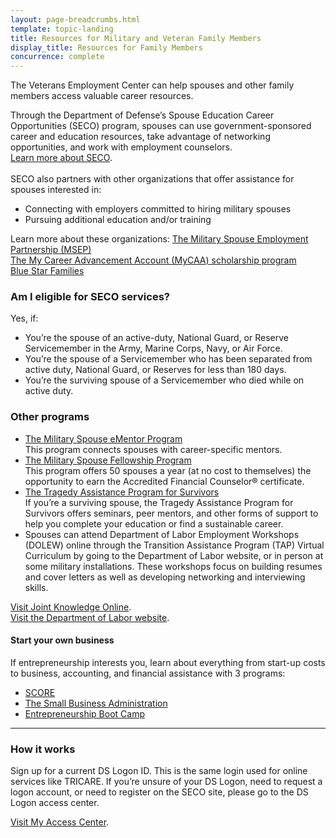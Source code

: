 ```yaml
---
layout: page-breadcrumbs.html
template: topic-landing
title: Resources for Military and Veteran Family Members
display_title: Resources for Family Members
concurrence: complete
---
```


<div class="va-introtext">

The Veterans Employment Center can help spouses and other family members access valuable career resources.

</div>

Through the Department of Defense’s Spouse Education Career Opportunities (SECO) program, spouses can use government-sponsored career and education resources, take advantage of networking opportunities, and work with employment counselors. <br> [Learn more about SECO](https://myseco.militaryonesource.mil/Portal/). <br>
<br>
SECO also partners with other organizations that offer assistance for spouses interested in: 
- Connecting with employers committed to hiring military spouses
- Pursuing additional education and/or training

Learn more about these organizations:
[The Military Spouse Employment Partnership (MSEP)](https://msepjobs.militaryonesource.mil/msep/) <br> [The My Career Advancement Account (MyCAA) scholarship program](https://myseco.militaryonesource.mil/Portal/Media/Default/Collaterals_Catalog/Program_Overview/MyCAA-Helping-Spouses-Reach-Career-Goals.pdf)<br>
[Blue Star Families](https://www.bluestarfam.org/)

<div class="feature" markdown="1">

### Am I eligible for SECO services?

Yes, if:

- You’re the spouse of an active-duty, National Guard, or Reserve Servicemember in the Army, Marine Corps, Navy, or Air Force.
- You’re the spouse of a Servicemember who has been separated from active duty, National Guard, or Reserves for less than 180 days.
- You’re the surviving spouse of a Servicemember who died while on active duty.
</div>

### Other programs
- [The Military Spouse eMentor Program](https://ementorprogram.org/p/milspouse/about) <br> This program connects spouses with career-specific mentors.
- [The Military Spouse Fellowship Program](http://www.saveandinvest.org/military/military-spouse-fellowship-program) <br> This program offers 50 spouses a year (at no cost to themselves) the opportunity to earn the Accredited Financial Counselor® certificate.
- [The Tragedy Assistance Program for Survivors](https://www.taps.org/) <br> If you’re a surviving spouse, the Tragedy Assistance Program for Survivors offers seminars, peer mentors, and other forms of support to help you complete your education or find a sustainable career.
- Spouses can attend Department of Labor Employment Workshops (DOLEW) online through the Transition Assistance Program (TAP) Virtual Curriculum by going to the Department of Labor website, or in person at some military installations. These workshops focus on building resumes and cover letters as well as developing networking and interviewing skills. <br>

[Visit Joint Knowledge Online](https://jkodirect.jten.mil). <br> 
[Visit the Department of Labor website](https://www.dol.gov/vets/).

#### Start your own business
If entrepreneurship interests you, learn about everything from start-up costs to business, accounting, and financial assistance with 3 programs: <br> 
- [SCORE](https://www.score.org) <br> 
- [The Small Business Administration](https://www.sba.gov/content/veteran-service-disabled-veteran-owned)<br>
- [Entrepreneurship Boot Camp](https://myseco.militaryonesource.mil/Portal/Content/View/2622)

-----

### How it works
Sign up for a current DS Logon ID. This is the same login used for online services like TRICARE. If you’re unsure of your DS Logon, need to request a logon account, or need to register on the SECO site, please go to the DS Logon access center.<br> 

[Visit My Access Center](https://myaccess.dmdc.osd.mil/my.policy).
